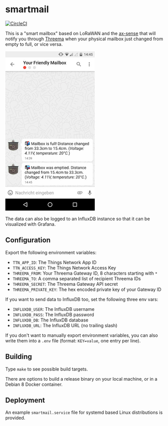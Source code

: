 # smartmail

[![CircleCI][circle-ci-badge]][circle-ci]

This is a "smart mailbox" based on LoRaWAN and the
[ax-sense](https://twitter.com/adnexo_gmbh/status/901370927405047808) that will
notify you through [Threema](https://threema.ch/) when your physical mailbox
just changed from empty to full, or vice versa.

![Screenshot](screenshot.jpg)

The data can also be logged to an InfluxDB instance so that it can be
visualized with Grafana.

## Configuration

Export the following environment variables:

- `TTN_APP_ID`: The Things Network App ID
- `TTN_ACCESS_KEY`: The Things Network Access Key
- `THREEMA_FROM`: Your Threema Gateway ID, 8 characters starting with `*`
- `THREEMA_TO`: A comma separated list of recipient Threema IDs
- `THREEMA_SECRET`: The Threema Gateway API secret
- `THREEMA_PRIVATE_KEY`: The hex encoded private key of your Gateway ID

If you want to send data to InfluxDB too, set the following three env vars:

- `INFLUXDB_USER`: The InfluxDB username
- `INFLUXDB_PASS`: The InfluxDB password
- `INFLUXDB_DB`: The InfluxDB database
- `INFLUXDB_URL`: The InfluxDB URL (no trailing slash)

If you don't want to manually export environment variables, you can also write
them into a `.env` file (format: `KEY=value`, one entry per line).

## Building

Type `make` to see possible build targets.

There are options to build a release binary on your local machine, or in a
Debian 8 Docker container.

## Deployment

An example `smartmail.service` file for systemd based Linux distributions is
provided.

<!-- Badges -->
[circle-ci]: https://circleci.com/gh/dbrgn/smartmail/tree/master
[circle-ci-badge]: https://circleci.com/gh/dbrgn/smartmail/tree/master.svg?style=shield

